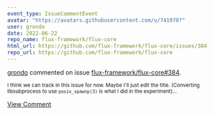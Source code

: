 ```yaml
---
event_type: IssueCommentEvent
avatar: "https://avatars.githubusercontent.com/u/741970?"
user: grondo
date: 2022-06-22
repo_name: flux-framework/flux-core
html_url: https://github.com/flux-framework/flux-core/issues/384
repo_url: https://github.com/flux-framework/flux-core
---
```


<a href='https://github.com/grondo' target='_blank'>grondo</a> commented on issue <a href='https://github.com/flux-framework/flux-core/issues/384' target='_blank'>flux-framework/flux-core#384</a>.

<small>I think we can track in this issue for now. Maybe I'll just edit the title. (Converting libsubprocess to use `posix_spawnp(3)` is what I did in the experiment)...</small>

<a href='https://github.com/flux-framework/flux-core/issues/384' target='_blank'>View Comment</a>